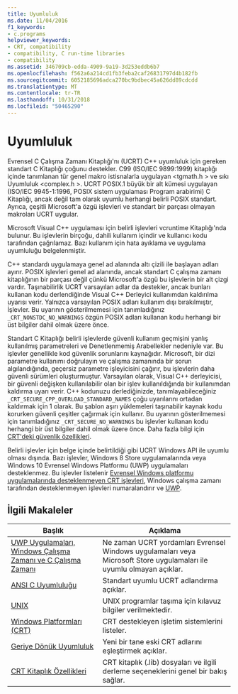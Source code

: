 ```yaml
---
title: Uyumluluk
ms.date: 11/04/2016
f1_keywords:
- c.programs
helpviewer_keywords:
- CRT, compatibility
- compatibility, C run-time libraries
- compatibility
ms.assetid: 346709cb-edda-4909-9a19-3d253eddb6b7
ms.openlocfilehash: f562a6a214cd1fb3feba2caf26831797d4b182fb
ms.sourcegitcommit: 6052185696adca270bc9bdbec45a626dd89cdcdd
ms.translationtype: MT
ms.contentlocale: tr-TR
ms.lasthandoff: 10/31/2018
ms.locfileid: "50465290"
---
```

# <a name="compatibility"></a>Uyumluluk

Evrensel C Çalışma Zamanı Kitaplığı'nı (UCRT) C++ uyumluluk için gereken standart C Kitaplığı çoğunu destekler. C99 (ISO/IEC 9899:1999) kitaplığı içinde tanımlanan tür genel makro istisnalarla uygulayan \<tgmath.h > ve sıkı Uyumluluk \<complex.h >. UCRT POSIX.1 büyük bir alt kümesi uygulayan (ISO/IEC 9945-1:1996, POSIX sistem uygulaması Program arabirimi) C Kitaplığı, ancak değil tam olarak uyumlu herhangi belirli POSIX standart.  Ayrıca, çeşitli Microsoft'a özgü işlevleri ve standart bir parçası olmayan makroları UCRT uygular.

Microsoft Visual C++ uygulaması için belirli işlevleri vcruntime Kitaplığı'nda bulunur.  Bu işlevlerin birçoğu, dahili kullanım içindir ve kullanıcı kodu tarafından çağrılamaz. Bazı kullanım için hata ayıklama ve uygulama uyumluluğu belgelenmiştir.

C++ standardı uygulamaya genel ad alanında altı çizili ile başlayan adları ayırır. POSIX işlevleri genel ad alanında, ancak standart C çalışma zamanı kitaplığının bir parçası değil çünkü Microsoft'a özgü bu işlevlerin bir alt çizgi vardır. Taşınabilirlik UCRT varsayılan adlar da destekler, ancak bunları kullanan kodu derlendiğinde Visual C++ Derleyici kullanımdan kaldırılma uyarısı verir. Yalnızca varsayılan POSIX adları kullanım dışı bırakılmıştır, İşlevler. Bu uyarının gösterilmemesi için tanımladığınız `_CRT_NONSTDC_NO_WARNINGS` özgün POSIX adları kullanan kodu herhangi bir üst bilgiler dahil olmak üzere önce.

Standart C Kitaplığı belirli işlevlerde güvenli kullanım geçmişini yanlış kullanılmış parametreleri ve Denetlenmemiş Arabellekler nedeniyle var. Bu işlevler genellikle kod güvenlik sorunlarını kaynağıdır. Microsoft, bir dizi parametre kullanımı doğrulayın ve çalışma zamanında bir sorun algılandığında, geçersiz parametre işleyicisini çağırır, bu işlevlerin daha güvenli sürümleri oluşturmuştur.  Varsayılan olarak, Visual C++ derleyicisi, bir güvenli değişken kullanılabilir olan bir işlev kullanıldığında bir kullanımdan kaldırma uyarı verir. C++ kodunuzu derlediğinizde, tanımlayabileceğiniz `_CRT_SECURE_CPP_OVERLOAD_STANDARD_NAMES` çoğu uyarılarını ortadan kaldırmak için 1 olarak. Bu şablon aşırı yüklemeleri taşınabilir kaynak kodu korurken güvenli çeşitler çağırmak için kullanır. Bu uyarının gösterilmemesi için tanımladığınız `_CRT_SECURE_NO_WARNINGS` bu işlevler kullanan kodu herhangi bir üst bilgiler dahil olmak üzere önce. Daha fazla bilgi için [CRT'deki güvenlik özellikleri](../c-runtime-library/security-features-in-the-crt.md).

Belirli işlevler için belge içinde belirtildiği gibi UCRT Windows API ile uyumlu olması dışında.  Bazı işlevler, Windows 8 Store uygulamalarında veya Windows 10 Evrensel Windows Platformu (UWP) uygulamaları desteklenmez. Bu işlevler listelenir [Evrensel Windows platformu uygulamalarında desteklenmeyen CRT işlevleri](../cppcx/crt-functions-not-supported-in-universal-windows-platform-apps.md), Windows çalışma zamanı tarafından desteklenmeyen işlevleri numaralandırır ve [UWP](/uwp).

## <a name="related-articles"></a>İlgili Makaleler

|Başlık|Açıklama|
|-----------|-----------------|
|[UWP Uygulamaları, Windows Çalışma Zamanı ve C Çalışma Zamanı](../c-runtime-library/windows-store-apps-the-windows-runtime-and-the-c-run-time.md)|Ne zaman UCRT yordamları Evrensel Windows uygulamaları veya Microsoft Store uygulamaları ile uyumlu olmayan açıklar.|
|[ANSI C Uyumluluğu](../c-runtime-library/ansi-c-compliance.md)|Standart uyumlu UCRT adlandırma açıklar.|
|[UNIX](../c-runtime-library/unix.md)|UNIX programlar taşıma için kılavuz bilgiler verilmektedir.|
|[Windows Platformları (CRT)](../c-runtime-library/windows-platforms-crt.md)|CRT destekleyen işletim sistemlerini listeler.|
|[Geriye Dönük Uyumluluk](../c-runtime-library/backward-compatibility.md)|Yeni bir tane eski CRT adlarını eşleştirmek açıklar.|
|[CRT Kitaplık Özellikleri](../c-runtime-library/crt-library-features.md)|CRT kitaplık (.lib) dosyaları ve ilgili derleme seçeneklerini genel bir bakış sağlar.|